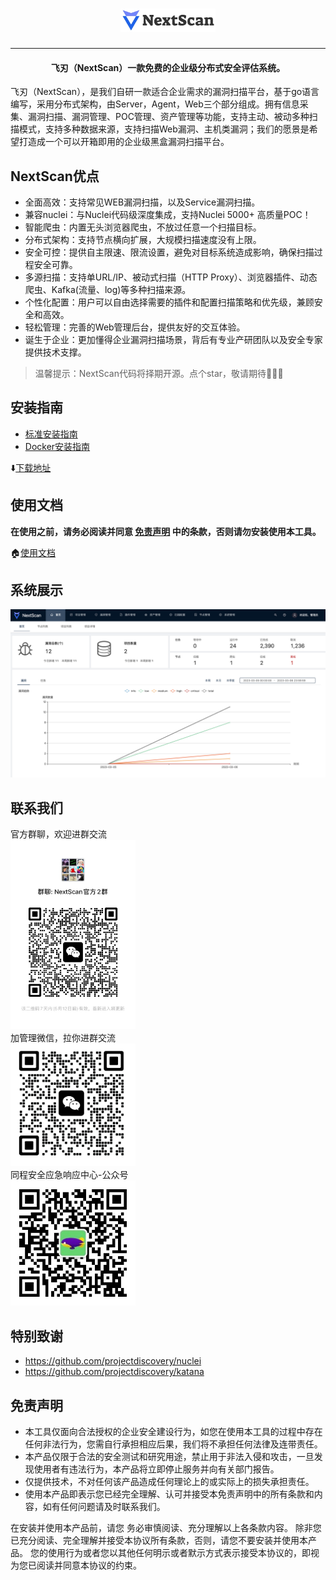 <h1 align="center">
  <a href="https://github.com/tongcheng-security-team/NextScan"><img src="images/NextScan.png" width="30%"  alt="NextScan"></a>
</h1>

---

<h4 align="center">飞刃（NextScan）一款免费的企业级分布式安全评估系统。</h4>

飞刃（NextScan），是我们自研一款适合企业需求的漏洞扫描平台，基于go语言编写，采用分布式架构，由Server，Agent，Web三个部分组成。拥有信息采集、漏洞扫描、漏洞管理、POC管理、资产管理等功能，支持主动、被动多种扫描模式，支持多种数据来源，支持扫描Web漏洞、主机类漏洞；我们的愿景是希望打造成一个可以开箱即用的企业级黑盒漏洞扫描平台。

## NextScan优点

+ 全面高效：支持常见WEB漏洞扫描，以及Service漏洞扫描。
+ 兼容nuclei：与Nuclei代码级深度集成，支持Nuclei 5000+ 高质量POC！
+ 智能爬虫：内置无头浏览器爬虫，不放过任意一个扫描目标。
+ 分布式架构：支持节点横向扩展，大规模扫描速度没有上限。
+ 安全可控：提供自主限速、限流设置，避免对目标系统造成影响，确保扫描过程安全可靠。
+ 多源扫描：支持单URL/IP、被动式扫描（HTTP Proxy）、浏览器插件、动态爬虫、Kafka(流量、log)等多种扫描来源。
+ 个性化配置：用户可以自由选择需要的插件和配置扫描策略和优先级，兼顾安全和高效。
+ 轻松管理：完善的Web管理后台，提供友好的交互体验。
+ 诞生于企业：更加懂得企业漏洞扫描场景，背后有专业产研团队以及安全专家提供技术支撑。

> 温馨提示：NextScan代码将择期开源。点个star，敬请期待🌟🌟🌟


## 安装指南

* [标准安装指南](https://next-scan.ly.com/install/binary/)
* [Docker安装指南](https://next-scan.ly.com/install/docker/)

⬇️[下载地址](https://github.com/tongcheng-security-team/NextScan/releases)

## 使用文档

**在使用之前，请务必阅读并同意 [免责声明](https://github.com/tongcheng-security-team/NextScan/blob/master/Disclaimer.md) 中的条款，否则请勿安装使用本工具。**

🏠[使用文档](https://next-scan.ly.com/user-guide/start/)

## 系统展示

![!界面展示](./images/dashboard.png)

## 联系我们
  <figcaption>官方群聊，欢迎进群交流</figcaption>
  <img src="./images/wechat_group.jpg" width="200px" />
  <figcaption>加管理微信，拉你进群交流</figcaption>
  <img src="./images/wechat.jpg" width="200px" />
  <figcaption>同程安全应急响应中心-公众号</figcaption>
  <img src="./images/wx_group.png" width="200px" />

## 特别致谢
+ https://github.com/projectdiscovery/nuclei
+ https://github.com/projectdiscovery/katana

## 免责声明
+ 本工具仅面向合法授权的企业安全建设行为，如您在使用本工具的过程中存在任何非法行为，您需自行承担相应后果，我们将不承担任何法律及连带责任。
+ 本产品仅限于合法的安全测试和研究用途，禁止用于非法入侵和攻击，一旦发现使用者有违法行为，本产品将立即停止服务并向有关部门报告。
+ 仅提供技术，不对任何该产品造成任何理论上的或实际上的损失承担责任。
+ 使用本产品即表示您已经完全理解、认可并接受本免责声明中的所有条款和内容，如有任何问题请及时联系我们。

在安装并使用本产品前，请您 务必审慎阅读、充分理解以上各条款内容。 除非您已充分阅读、完全理解并接受本协议所有条款，否则，请您不要安装并使用本产品。
您的使用行为或者您以其他任何明示或者默示方式表示接受本协议的，即视为您已阅读并同意本协议的约束。


